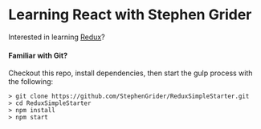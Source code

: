 # Learning React with Stephen Grider

Interested in learning [Redux](https://www.udemy.com/react-redux/)?

#### Familiar with Git?
Checkout this repo, install dependencies, then start the gulp process with the following:

```
> git clone https://github.com/StephenGrider/ReduxSimpleStarter.git
> cd ReduxSimpleStarter
> npm install
> npm start
```
